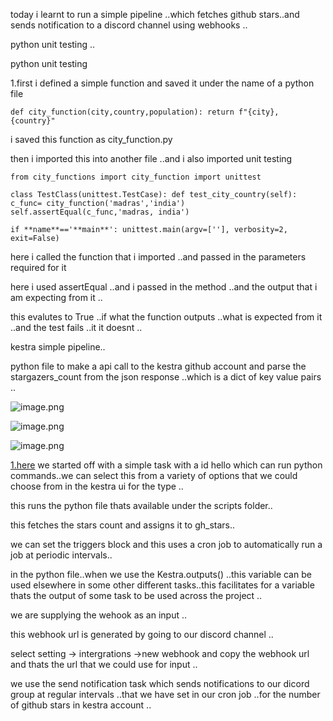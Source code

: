 today i learnt to run a simple pipeline ..which fetches github stars..and sends notification to a discord channel using webhooks ..

python unit testing ..

python unit testing 

1.first i defined a simple function  and saved it under the name of a python file 

`def city_function(city,country,population):
return f"{city}, {country}"`

i saved this function as city_function.py

then i imported this into another file ..and i also imported unit testing 

`from city_functions import city_function
import unittest`

`class TestClass(unittest.TestCase):
def test_city_country(self):
c_func= city_function('madras','india')
self.assertEqual(c_func,'madras, india')`

`if **name**=='**main**':
unittest.main(argv=[''], verbosity=2, exit=False)`

here i called the function that i imported ..and passed in the parameters required for it 

here i used assertEqual ..and i passed in the method ..and the output that i am expecting from it ..

this evalutes to True ..if what the function outputs ..what is expected from it ..and the test fails ..it it doesnt ..

kestra simple pipeline..

python file to make a api call to the kestra github account and parse the stargazers_count from the json response ..which is a dict of key value pairs ..

![image.png](https://prod-files-secure.s3.us-west-2.amazonaws.com/a2103482-b8e9-4d9c-a5e8-964356107cee/051f006b-254b-4adf-8d0d-30ff463e8ee9/image.png)

![image.png](https://prod-files-secure.s3.us-west-2.amazonaws.com/a2103482-b8e9-4d9c-a5e8-964356107cee/cf4df737-b79a-4150-8b2c-0b1d1a6ef884/image.png)

![image.png](https://prod-files-secure.s3.us-west-2.amazonaws.com/a2103482-b8e9-4d9c-a5e8-964356107cee/f17047c2-aa56-4d86-aa51-4d1caa86d99b/image.png)

[1.here](http://1.here) we started off with a simple task with a id hello which can run python commands..we can select this from a variety of options that we could choose from in the kestra ui for the type ..

this runs the python file thats available under the scripts folder..

this fetches the stars count and assigns it to gh_stars..

we can set the triggers block and this uses a cron job to automatically run a job at periodic intervals..

in the python file..when we use the Kestra.outputs() ..this variable can be used elsewhere in some other different tasks..this facilitates for a variable thats the output of some task to be used across the project ..

we are supplying the wehook as an input ..

this webhook url is generated by going to our discord channel ..

select setting → intergrations →new webhook and copy the webhook url  and thats the url that we could use for input ..

we use the send notification task which sends notifications to our dicord group at regular intervals ..that we have set in our cron job ..for the number of github stars in kestra account ..
